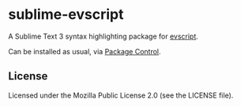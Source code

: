 # sublime-evscript

A Sublime Text 3 syntax highlighting package for [evscript](//github.com/eievui5/evscript).

Can be installed as usual, via [Package Control](//packagecontrol.io).

## License

Licensed under the Mozilla Public License 2.0 (see the LICENSE file).
